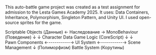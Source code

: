 This auto-battle game project was created as a test assignment for admission to the Lesta Games Academy 2025. 
It uses: Data Containers, Inheritance, Polymorphism, Singleton Pattern, and Unity UI. I used open-source sprites for the game.

Scriptable Objects (Данные) ← Наследование → MonoBehaviour (Поведение)
     ↓                               ↓
Character Data                 Game Logic (CoreScript)
     ↓                               ↓  
Pawn Components ←-----------→ UI System ←-----------→ Scene Management
     ↓ (Полиморфизм)
Battle System (Корутины)
